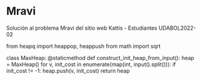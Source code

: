 # Mravi
Solución al problema Mravi del sitio web Kattis - Estudiantes UDABOL2022-02

from heapq import heappop, heappush
from math import sqrt


class MaxHeap:
    @staticmethod
    def construct_init_heap_from_input():
        heap = MaxHeap()
        for v, init_cost in enumerate(map(int, input().split())):
            if init_cost != -1:
                heap.push(v, init_cost)
        return heap

